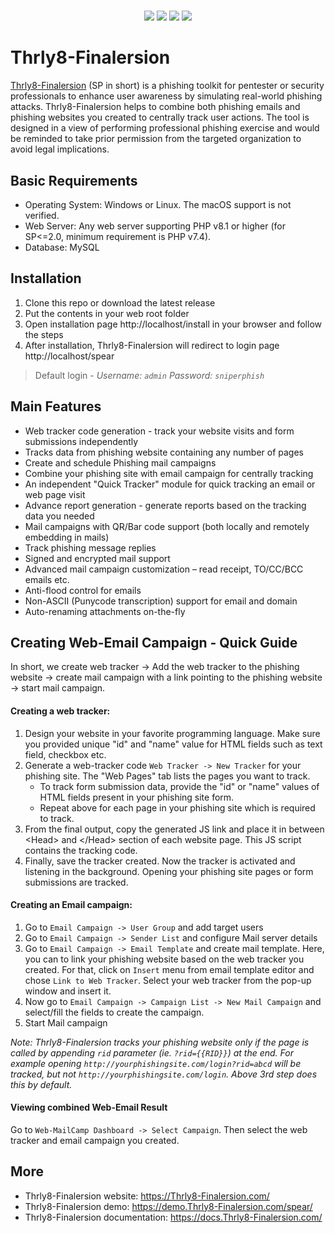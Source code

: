 <h1 align="center">
</h1>
<p align="center"> 
  <a href=""><img src="https://img.shields.io/static/v1?label=php&message=%3E=8.1&color=green&style=flat&logo=php"></a>
  <a href=""><img src="https://img.shields.io/static/v1?label=Platform&message=Linux/Windows&color=orange&style=flat"></a>
  <a href=""><img src="https://img.shields.io/static/v1?label=License&message=MIT&color=blue&style=flat"></a>
   <a href=""><img src="https://img.shields.io/badge/Contributions-Welcome-brightgreen.svg?style=flat"></a>
</p>

# Thrly8-Finalersion
[Thrly8-Finalersion](https://Thrly8-Finalersion.com/) (SP in short) is a phishing toolkit for pentester or security professionals to enhance user awareness by simulating real-world phishing attacks. Thrly8-Finalersion helps to combine both phishing emails and phishing websites you created to centrally track user actions. The tool is designed in a view of performing professional phishing exercise and would be reminded to take prior permission from the targeted organization to avoid legal implications.

## Basic Requirements
* Operating System: Windows or Linux. The macOS support is not verified.
* Web Server: Any web server supporting PHP v8.1 or higher (for SP<=2.0, minimum requirement is PHP v7.4).
* Database: MySQL

## Installation
1. Clone this repo or download the latest release
2. Put the contents in your web root folder
3. Open installation page http://localhost/install in your browser and follow the steps
4. After installation, Thrly8-Finalersion will redirect to login page http://localhost/spear
>Default login - *Username: `admin`   Password: `sniperphish`*

## Main Features
* Web tracker code generation - track your website visits and form submissions independently
* Tracks data from phishing website containing any number of pages
* Create and schedule Phishing mail campaigns
* Combine your phishing site with email campaign for centrally tracking
* An independent "Quick Tracker" module for quick tracking an email or web page visit
* Advance report generation - generate reports based on the tracking data you needed
* Mail campaigns with QR/Bar code support (both locally and remotely embedding in mails)
* Track phishing message replies
* Signed and encrypted mail support
* Advanced mail campaign customization – read receipt, TO/CC/BCC emails etc.
* Anti-flood control for emails
* Non-ASCII (Punycode transcription) support for email and domain
* Auto-renaming attachments on-the-fly

## Creating Web-Email Campaign - Quick Guide
In short, we create web tracker -> Add the web tracker to the phishing website -> create mail campaign with a link pointing to the phishing website -> start mail campaign.
#### Creating a web tracker:
1. Design your website in your favorite programming language. Make sure you provided unique "id" and "name" value for HTML fields such as text field, checkbox etc.
2. Generate a web-tracker code `Web Tracker -> New Tracker` for your phishing site. The "Web Pages" tab lists the pages you want to track.
    * To track form submission data, provide the "id" or "name" values of HTML fields present in your phishing site form.
    * Repeat above for each page in your phishing site which is required to track.
3. From the final output, copy the generated JS link and place it in between &lt;Head&gt; and &lt;/Head&gt; section of each website page. This JS script contains the tracking code.
4. Finally, save the tracker created. Now the tracker is activated and listening in the background. Opening your phishing site pages or form submissions are tracked.

#### Creating an Email campaign:
1. Go to `Email Campaign -> User Group` and add target users 
2. Go to `Email Campaign -> Sender List` and configure Mail server details
3. Go to `Email Campaign -> Email Template` and create mail template. Here, you can to link your phishing website based on the web tracker you created. For that, click on `Insert` menu from email template editor and chose `Link to Web Tracker`. Select your web tracker from the pop-up window and insert it.
4. Now go to `Email Campaign -> Campaign List -> New Mail Campaign` and select/fill the fields to create the campaign.
5. Start Mail campaign

_Note: Thrly8-Finalersion tracks your phishing website only if the page is called by appending `rid` parameter (ie. `?rid={{RID}}`) at the end. For example opening `http://yourphishingsite.com/login?rid=abcd` will be tracked, but not `http://yourphishingsite.com/login`. Above 3rd step does this by default._

#### Viewing combined Web-Email Result
Go to `Web-MailCamp Dashboard -> Select Campaign`. Then select the web tracker and email campaign you created.<br/>

## More
* Thrly8-Finalersion website: https://Thrly8-Finalersion.com/
* Thrly8-Finalersion demo: https://demo.Thrly8-Finalersion.com/spear/
* Thrly8-Finalersion documentation: https://docs.Thrly8-Finalersion.com/
